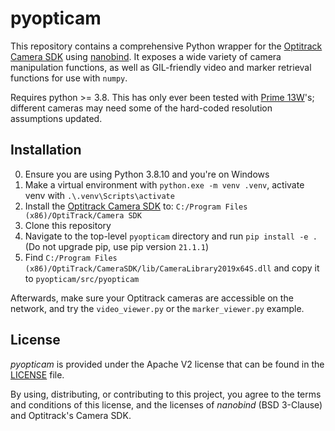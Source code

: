 pyopticam
================

This repository contains a comprehensive Python wrapper for the [Optitrack Camera SDK](https://optitrack.com/software/camera-sdk/) using [nanobind](https://github.com/wjakob/nanobind).  It exposes a wide variety of camera manipulation functions, as well as GIL-friendly video and marker retrieval functions for use with `numpy`.

Requires python >= 3.8.   This has only ever been tested with [Prime 13W](https://optitrack.com/cameras/prime-13w/)'s; different cameras may need some of the hard-coded resolution assumptions updated.

Installation
------------
0. Ensure you are using Python 3.8.10 and you're on Windows
1. Make a virtual environment with `python.exe -m venv .venv`, activate venv with `.\.venv\Scripts\activate`
2. Install the [Optitrack Camera SDK](https://optitrack.com/software/camera-sdk/) to: `C:/Program Files (x86)/OptiTrack/Camera SDK`
3. Clone this repository
4. Navigate to the top-level `pyopticam` directory and run `pip install -e . ` (Do not upgrade pip, use pip version `21.1.1`)
5. Find `C:/Program Files (x86)/OptiTrack/CameraSDK/lib/CameraLibrary2019x64S.dll` and copy it to `pyopticam/src/pyopticam`

Afterwards, make sure your Optitrack cameras are accessible on the network, and try the `video_viewer.py` or the `marker_viewer.py` example.

License
-------

_pyopticam_ is provided under the Apache V2 license that can be found in the [LICENSE](./LICENSE) file. 

By using, distributing, or contributing to this project, you agree to the terms and conditions of this license, and the licenses of _nanobind_ (BSD 3-Clause) and Optitrack's Camera SDK.
